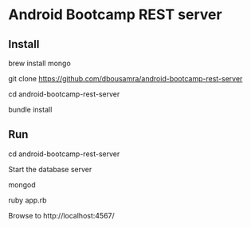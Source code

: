 Android Bootcamp REST server
============================

Install
-------

brew install mongo

git clone https://github.com/dbousamra/android-bootcamp-rest-server

cd android-bootcamp-rest-server

bundle install

Run
---

cd android-bootcamp-rest-server

Start the database server

mongod

ruby app.rb

Browse to http://localhost:4567/